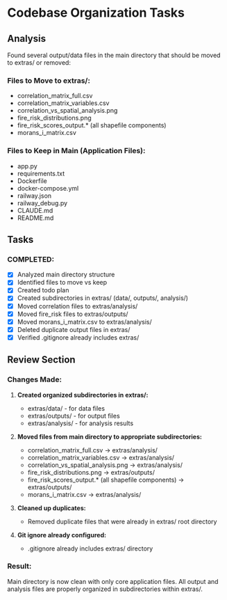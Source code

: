 # Codebase Organization Tasks

## Analysis
Found several output/data files in the main directory that should be moved to extras/ or removed:

### Files to Move to extras/:
- correlation_matrix_full.csv
- correlation_matrix_variables.csv  
- correlation_vs_spatial_analysis.png
- fire_risk_distributions.png
- fire_risk_scores_output.* (all shapefile components)
- morans_i_matrix.csv

### Files to Keep in Main (Application Files):
- app.py
- requirements.txt
- Dockerfile
- docker-compose.yml
- railway.json
- railway_debug.py
- CLAUDE.md
- README.md

## Tasks

### COMPLETED:
- [x] Analyzed main directory structure
- [x] Identified files to move vs keep  
- [x] Created todo plan
- [x] Created subdirectories in extras/ (data/, outputs/, analysis/)
- [x] Moved correlation files to extras/analysis/
- [x] Moved fire_risk files to extras/outputs/
- [x] Moved morans_i_matrix.csv to extras/analysis/
- [x] Deleted duplicate output files in extras/
- [x] Verified .gitignore already includes extras/

## Review Section

### Changes Made:
1. **Created organized subdirectories in extras/:**
   - extras/data/ - for data files
   - extras/outputs/ - for output files  
   - extras/analysis/ - for analysis results

2. **Moved files from main directory to appropriate subdirectories:**
   - correlation_matrix_full.csv → extras/analysis/
   - correlation_matrix_variables.csv → extras/analysis/
   - correlation_vs_spatial_analysis.png → extras/analysis/
   - fire_risk_distributions.png → extras/outputs/
   - fire_risk_scores_output.* (all shapefile components) → extras/outputs/
   - morans_i_matrix.csv → extras/analysis/

3. **Cleaned up duplicates:**
   - Removed duplicate files that were already in extras/ root directory

4. **Git ignore already configured:**
   - .gitignore already includes extras/ directory

### Result:
Main directory is now clean with only core application files. All output and analysis files are properly organized in subdirectories within extras/.
